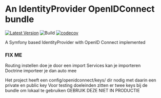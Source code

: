 # An IdentityProvider OpenIDConnect bundle
[![Latest Version](http://img.shields.io/packagist/v/coddin-web/idp-openid-connect-bundle.svg?style=flat-square)](https://github.com/coddin-web/idp-openid-connect-bundle/releases)
![Build](https://github.com/coddin-web/idp-openid-connect-bundle/actions/workflows/ci.yml/badge.svg?event=push)
[![codecov](https://codecov.io/gh/coddin-web/idp-openid-connect-bundle/branch/main/graph/badge.svg?token=BRH4XEU1VK)](https://codecov.io/gh/coddin-web/idp-openid-connect-bundle)

A Symfony based IdentityProvider with OpenID Connect implemented

### FIX ME ####

Routing instellen doe je door een import
Services kan je importeren
Doctrine importeer je dan auto mee

Het project heeft een config/openidconnect/keys/ dir nodig met daarin een private en public key
Voor testing doeleinden zitten er twee keys bij de bundle om lokaal te gebruiken
GEBRUIK DEZE NIET IN PRODUCTIE
